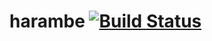 # harambe [![Build Status](https://travis-ci.org/PeterUlb/harambe.svg?branch=master)](https://travis-ci.org/PeterUlb/harambe)